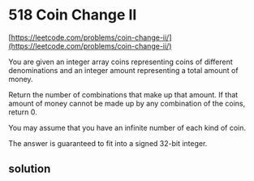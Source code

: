 # 518 Coin Change II
[https://leetcode.com/problems/coin-change-ii/](https://leetcode.com/problems/coin-change-ii/)

You are given an integer array coins representing coins of different denominations and an integer amount representing a total amount of money.

Return the number of combinations that make up that amount. If that amount of money cannot be made up by any combination of the coins, return 0.

You may assume that you have an infinite number of each kind of coin.

The answer is guaranteed to fit into a signed 32-bit integer.

## solution

```python

```
